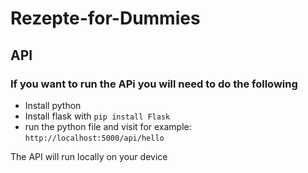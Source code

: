 # Rezepte-for-Dummies

## API

### If you want to run the APi you will need to do the following

* Install python
* Install flask with `pip install Flask`
* run the python file and visit for example: `http://localhost:5000/api/hello`

The API will run locally on your device
